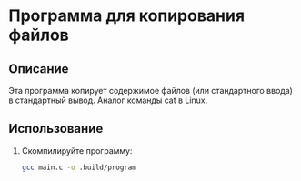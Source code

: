# Программа для копирования файлов

## Описание
Эта программа копирует содержимое файлов (или стандартного ввода) в стандартный вывод. Аналог команды cat в Linux.

## Использование
1. Скомпилируйте программу:
   ```bash
   gcc main.c -o .build/program

